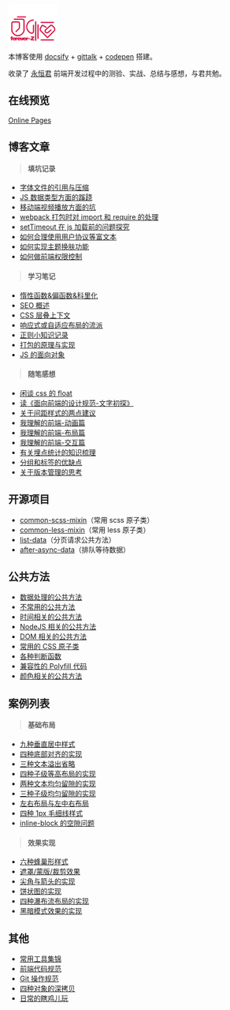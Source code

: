 <p></p>

<img src="favicon.png" width="100" style="margin:-4em 0 -1.5em" />

本博客使用 [docsify](https://docsify.js.org/#/?id=docsify) + [gittalk](https://github.com/gitalk/gitalk) + [codepen](https://codepen.io/foreverZ133/pens/public) 搭建。

收录了 [永恒君](https://github.com/forever-z-133) 前端开发过程中的测验、实战、总结与感想，与君共勉。

## 在线预览

[Online Pages](https://demo-preview-4v68bt1cl.vercel.app/)

## 博客文章

> #### 填坑记录

- [字体文件的引用与压缩](https://demo-preview-4v68bt1cl.vercel.app/#/./articles/topic/methods-of-custom-font-family.md)
- [JS 数据类型方面的蹊跷](https://demo-preview-4v68bt1cl.vercel.app/#/./articles/topic/strangeness-of-javascript-data-type.md)
- [移动端视频播放方面的坑](https://demo-preview-4v68bt1cl.vercel.app/#/./articles/topic/strangeness-of-playing-video-in-web.md)
- [webpack 打包时对 import 和 require 的处理](https://demo-preview-4v68bt1cl.vercel.app/#/./articles/topic/require-async-in-webpack.md)
- [setTimeout 在 js 加载前的问题探究](https://demo-preview-4v68bt1cl.vercel.app/#/./articles/topic/strangeness-between-script-load-and-timeout.md)
- [如何合理使用用户协议等富文本](https://demo-preview-4v68bt1cl.vercel.app/#/./articles/topic/reasonable-use-rich-text.md)
- [如何实现主题换肤功能](https://demo-preview-4v68bt1cl.vercel.app/#/./articles/topic/methods-of-custom-style-theme.md)
- [如何做前端权限控制](https://demo-preview-4v68bt1cl.vercel.app/#/./articles/topic/methods-of-auth-control.md)

> #### 学习笔记

- [惰性函数&偏函数&科里化](https://demo-preview-4v68bt1cl.vercel.app/#/./articles/study/currying-function.md)
- [SEO 概述](https://demo-preview-4v68bt1cl.vercel.app/#/./articles/study/summary-of-seo.md)
- [CSS 层叠上下文](https://demo-preview-4v68bt1cl.vercel.app/#/./articles/study/css-stacking-context.md)
- [响应式或自适应布局的流派](https://demo-preview-4v68bt1cl.vercel.app/#/./articles/study/school-of-media-resize.md)
- [正则小知识记录](https://demo-preview-4v68bt1cl.vercel.app/#/./articles/study/some-tips-of-regexp.md)
- [打包的原理与实现](https://demo-preview-4v68bt1cl.vercel.app/#/./articles/study/principle-of-webpack.md)
- [JS 的面向对象](https://demo-preview-4v68bt1cl.vercel.app/#/./articles/study/oop-in-javascript.md)

> #### 随笔感想

- [闲谈 css 的 float](https://demo-preview-4v68bt1cl.vercel.app/#/./articles/minds/bullshit-about-css-float.md)
- [读《面向前端的设计规范-文字初探》](https://demo-preview-4v68bt1cl.vercel.app/#/./articles/minds/impressions-about-design-specification.md)
- [关于间距样式的两点建议](https://demo-preview-4v68bt1cl.vercel.app/#/./articles/minds/suggestion-about-css-spacing.md)
- [我理解的前端-动画篇](https://demo-preview-4v68bt1cl.vercel.app/#/./articles/minds/my-understanding-of-animation.md)
- [我理解的前端-布局篇](https://demo-preview-4v68bt1cl.vercel.app/#/./articles/minds/my-understanding-of-layout.md)
- [我理解的前端-交互篇](https://demo-preview-4v68bt1cl.vercel.app/#/./articles/minds/my-understanding-of-ux.md)
- [有关埋点统计的知识梳理](https://demo-preview-4v68bt1cl.vercel.app/#/./articles/minds/summary-of-event-tracking.md)
- [分组和标签的优缺点](https://demo-preview-4v68bt1cl.vercel.app/#/./articles/minds/difference-between-group-and-tag.md)
- [关于版本管理的思考](https://demo-preview-4v68bt1cl.vercel.app/#/./articles/minds/think-about-branch-manager.md)

## 开源项目

- [common-scss-mixin](https://www.npmjs.com/package/common-scss-mixin)（常用 scss 原子类）
- [common-less-mixin](https://www.npmjs.com/package/common-less-mixin)（常用 less 原子类）
- [list-data](https://www.npmjs.com/package/list-data)（分页请求公共方法）
- [after-async-data](https://www.npmjs.com/package/after-async-data)（排队等待数据）

## 公共方法

- [数据处理的公共方法](https://demo-preview-4v68bt1cl.vercel.app/#/./pages/function/someFunction.md)
- [不常用的公共方法](https://demo-preview-4v68bt1cl.vercel.app/#/./pages/function/otherFunction.md)
- [时间相关的公共方法](https://demo-preview-4v68bt1cl.vercel.app/#/./pages/function/dateFunction.md)
- [NodeJS 相关的公共方法](https://demo-preview-4v68bt1cl.vercel.app/#/./pagesfunction//nodeFunction.md)
- [DOM 相关的公共方法](https://demo-preview-4v68bt1cl.vercel.app/#/./pages/function/domFunction.md)
- [常用的 CSS 原子类](https://demo-preview-4v68bt1cl.vercel.app/#/./pages/function/someCSS.md)
- [各种判断函数](https://demo-preview-4v68bt1cl.vercel.app/#/./pages/function/someRegExp.md)
- [兼容性的 Polyfill 代码](https://demo-preview-4v68bt1cl.vercel.app/#/./pages/function/polyfillFunction.md)
- [颜色相关的公共方法](https://demo-preview-4v68bt1cl.vercel.app/#/./pages/function/colorFunction.md)

## 案例列表

> #### 基础布局

- [九种垂直居中样式](https://demo-preview-4v68bt1cl.vercel.app/#/./pages/layout/vertical-center.md)
- [四种底部对齐的实现](https://demo-preview-4v68bt1cl.vercel.app/#/./pages/layout/child-align-bottom.md)
- [三种文本溢出省略](https://demo-preview-4v68bt1cl.vercel.app/#/./pages/layout/text-overflow.md)
- [四种子级等高布局的实现](https://demo-preview-4v68bt1cl.vercel.app/#/./pages/layout/child-same-height.md)
- [两种文本均匀留隙的实现](https://demo-preview-4v68bt1cl.vercel.app/#/./pages/layout/text-align-justify.md)
- [三种子级均匀留隙的实现](https://demo-preview-4v68bt1cl.vercel.app/#/./pages/layout/child-align-justify.md)
- [左右布局与左中右布局](https://demo-preview-4v68bt1cl.vercel.app/#/./pages/layout/left-right-layout.md)
- [四种 1px 毛细线样式](https://demo-preview-4v68bt1cl.vercel.app/#/./pages/layout/1px-border.md)
- [inline-block 的空隙问题](https://demo-preview-4v68bt1cl.vercel.app/#/./pages/layout/inline-block-spacing.md)

> #### 效果实现

- [六种蜂巢形样式](https://demo-preview-4v68bt1cl.vercel.app/#/./pages/effect/honeycomb.md)
- [遮罩/蒙版/裁剪效果](https://demo-preview-4v68bt1cl.vercel.app/#/./pages/effect/css-mask.md)
- [尖角与箭头的实现](https://demo-preview-4v68bt1cl.vercel.app/#/./pages/effect/css-arrow.md)
- [饼状图的实现](https://demo-preview-4v68bt1cl.vercel.app/#/./pages/effect/css-pie.md)
- [四种瀑布流布局的实现](https://demo-preview-4v68bt1cl.vercel.app/#/./pages/effect/masonry.md)
- [黑暗模式效果的实现](https://demo-preview-4v68bt1cl.vercel.app/#/./pages/effect/dark-mode.md)

## 其他

- [常用工具集锦](https://demo-preview-4v68bt1cl.vercel.app/#/./pages/others/tools.md)
- [前端代码规范](https://demo-preview-4v68bt1cl.vercel.app/#/./pages/doc/前端代码规范.md)
- [Git 操作规范](https://demo-preview-4v68bt1cl.vercel.app/#/./pages/doc/Git%20操作规范.md)
- [四种对象的深拷贝](https://demo-preview-4v68bt1cl.vercel.app/#/./pages/others/deep-clone.md)
- [日常的瞎鸡儿玩](https://demo-preview-4v68bt1cl.vercel.app/#/./pages/others/others.md)
